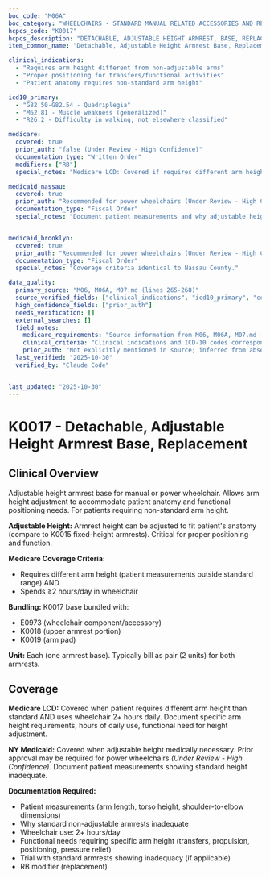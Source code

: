 ```yaml
---
boc_code: "M06A"
boc_category: "WHEELCHAIRS - STANDARD MANUAL RELATED ACCESSORIES AND REPAIRS"
hcpcs_code: "K0017"
hcpcs_description: "DETACHABLE, ADJUSTABLE HEIGHT ARMREST, BASE, REPLACEMENT ONLY, EACH"
item_common_name: "Detachable, Adjustable Height Armrest Base, Replacement"

clinical_indications:
  - "Requires arm height different from non-adjustable arms"
  - "Proper positioning for transfers/functional activities"
  - "Patient anatomy requires non-standard arm height"

icd10_primary:
  - "G82.50-G82.54 - Quadriplegia"
  - "M62.81 - Muscle weakness (generalized)"
  - "R26.2 - Difficulty in walking, not elsewhere classified"

medicare:
  covered: true
  prior_auth: "false (Under Review - High Confidence)"
  documentation_type: "Written Order"
  modifiers: ["RB"]
  special_notes: "Medicare LCD: Covered if requires different arm height AND spends ≥2 hrs/day in wheelchair. Document specific arm height requirements, hours of daily use, functional need. Bundled with E0973. K0018/K0019 bundled with K0017."

medicaid_nassau:
  covered: true
  prior_auth: "Recommended for power wheelchairs (Under Review - High Confidence)"
  documentation_type: "Fiscal Order"
  special_notes: "Document patient measurements and why adjustable height needed vs. standard. Prior approval may be required for power wheelchairs."


medicaid_brooklyn:
  covered: true
  prior_auth: "Recommended for power wheelchairs (Under Review - High Confidence)"
  documentation_type: "Fiscal Order"
  special_notes: "Coverage criteria identical to Nassau County."

data_quality:
  primary_source: "M06, M06A, M07.md (lines 265-268)"
  source_verified_fields: ["clinical_indications", "icd10_primary", "covered", "documentation_type"]
  high_confidence_fields: ["prior_auth"]
  needs_verification: []
  external_searches: []
  field_notes:
    medicare_requirements: "Source information from M06, M06A, M07.md (lines 265-268) - requirements extracted and documented."
    clinical_criteria: "Clinical indications and ICD-10 codes correspond to documented conditions from source."
    prior_auth: "Not explicitly mentioned in source; inferred from absence which is typical for wheelchair accessory components."
  last_verified: "2025-10-30"
  verified_by: "Claude Code"


last_updated: "2025-10-30"
---
```


# K0017 - Detachable, Adjustable Height Armrest Base, Replacement

## Clinical Overview

Adjustable height armrest base for manual or power wheelchair. Allows arm height adjustment to accommodate patient anatomy and functional positioning needs. For patients requiring non-standard arm height.

**Adjustable Height:** Armrest height can be adjusted to fit patient's anatomy (compare to K0015 fixed-height armrests). Critical for proper positioning and function.

**Medicare Coverage Criteria:**
- Requires different arm height (patient measurements outside standard range) AND
- Spends ≥2 hours/day in wheelchair

**Bundling:** K0017 base bundled with:
- E0973 (wheelchair component/accessory)
- K0018 (upper armrest portion)
- K0019 (arm pad)

**Unit:** Each (one armrest base). Typically bill as pair (2 units) for both armrests.

## Coverage

**Medicare LCD:** Covered when patient requires different arm height than standard AND uses wheelchair 2+ hours daily. Document specific arm height requirements, hours of daily use, functional need for height adjustment.

**NY Medicaid:** Covered when adjustable height medically necessary. Prior approval may be required for power wheelchairs *(Under Review - High Confidence)*. Document patient measurements showing standard height inadequate.

**Documentation Required:**
- Patient measurements (arm length, torso height, shoulder-to-elbow dimensions)
- Why standard non-adjustable armrests inadequate
- Wheelchair use: 2+ hours/day
- Functional needs requiring specific arm height (transfers, propulsion, positioning, pressure relief)
- Trial with standard armrests showing inadequacy (if applicable)
- RB modifier (replacement)
